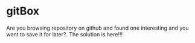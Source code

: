 # gitBox
Are you browsing repository on github and found one interesting and you want to save it for later?. The solution is here!!! 
